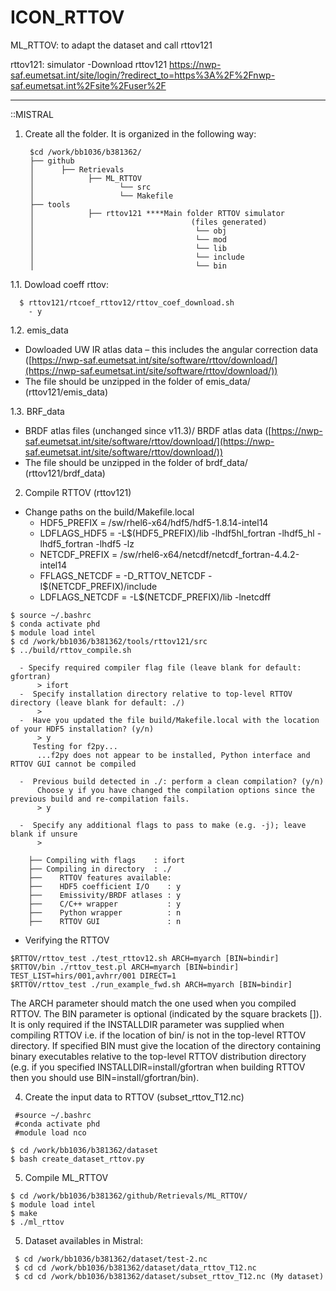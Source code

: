 # ICON_RTTOV


ML_RTTOV: to adapt the dataset and call rttov121

rttov121: simulator
 -Download rttov121 https://nwp-saf.eumetsat.int/site/login/?redirect_to=https%3A%2F%2Fnwp-saf.eumetsat.int%2Fsite%2Fuser%2F

----------
::MISTRAL
1. Create all the folder. It is organized in the following way:
        
        $cd /work/bb1036/b381362/
        ├── github
        │      ├── Retrievals
        │            ├── ML_RTTOV
        │                   └── src
        │                   └── Makefile
        ├── tools
        │            ├── rttov121 ****Main folder RTTOV simulator 
        │                                   (files generated) 
        │                                    └── obj
        │                                    └── mod
        │                                    └── lib
        │                                    └── include
        │                                    └── bin

1.1. Dowload coeff rttov:
```
  $ rttov121/rtcoef_rttov12/rttov_coef_download.sh
    - y
```    
1.2. emis_data
  - Dowloaded UW IR atlas data – this includes the angular correction data ([https://nwp-saf.eumetsat.int/site/software/rttov/download/](https://nwp-saf.eumetsat.int/site/software/rttov/download/))
  - The file should be unzipped in the folder of emis_data/ (rttov121/emis_data)

1.3. BRF_data
  - BRDF atlas files (unchanged since v11.3)/ BRDF atlas data ([https://nwp-saf.eumetsat.int/site/software/rttov/download/](https://nwp-saf.eumetsat.int/site/software/rttov/download/))
  - The  file should be unzipped in the folder of brdf_data/ (rttov121/brdf_data)
   
2. Compile RTTOV (rttov121)
  -  Change paths on the build/Makefile.local
      - HDF5_PREFIX  = /sw/rhel6-x64/hdf5/hdf5-1.8.14-intel14 
      - LDFLAGS_HDF5 = -L$(HDF5_PREFIX)/lib -lhdf5hl_fortran -lhdf5_hl -lhdf5_fortran -lhdf5 -lz
      - NETCDF_PREFIX  = /sw/rhel6-x64/netcdf/netcdf_fortran-4.4.2-intel14
      - FFLAGS_NETCDF  = -D_RTTOV_NETCDF -I$(NETCDF_PREFIX)/include
      - LDFLAGS_NETCDF = -L$(NETCDF_PREFIX)/lib -lnetcdff
  ```
  $ source ~/.bashrc
  $ conda activate phd
  $ module load intel 
  $ cd /work/bb1036/b381362/tools/rttov121/src
  $ ../build/rttov_compile.sh
  ```
      - Specify required compiler flag file (leave blank for default: gfortran)
          > ifort
      -  Specify installation directory relative to top-level RTTOV directory (leave blank for default: ./)
          > 
      -  Have you updated the file build/Makefile.local with the location of your HDF5 installation? (y/n)
          > y
         Testing for f2py...
          ...f2py does not appear to be installed, Python interface and RTTOV GUI cannot be compiled

      -  Previous build detected in ./: perform a clean compilation? (y/n)
          Choose y if you have changed the compilation options since the previous build and re-compilation fails.
          > y

      -  Specify any additional flags to pass to make (e.g. -j); leave blank if unsure
          > 
  
        ├── Compiling with flags    : ifort
        ├── Compiling in directory  : ./
        ├──    RTTOV features available:
        ├──    HDF5 coefficient I/O    : y
        ├──    Emissivity/BRDF atlases : y
        ├──    C/C++ wrapper           : y
        ├──    Python wrapper          : n 
        ├──    RTTOV GUI               : n 
  - Verifying the RTTOV
  ```
  $RTTOV/rttov_test ./test_rttov12.sh ARCH=myarch [BIN=bindir]
  $RTTOV/bin ./rttov_test.pl ARCH=myarch [BIN=bindir] TEST_LIST=hirs/001,avhrr/001 DIRECT=1
  $RTTOV/rttov_test ./run_example_fwd.sh ARCH=myarch [BIN=bindir]
  ```
  The ARCH parameter should match the one used when you compiled RTTOV. The BIN parameter is optional
(indicated by the square brackets []). It is only required if the INSTALLDIR parameter was supplied when compiling
RTTOV i.e. if the location of bin/ is not in the top-level RTTOV directory. If specified BIN must give the location of
the directory containing binary executables relative to the top-level RTTOV distribution directory (e.g. if you specified
INSTALLDIR=install/gfortran when building RTTOV then you should use BIN=install/gfortran/bin).

4. Create the input data to RTTOV (subset_rttov_T12.nc)
  ```
   #source ~/.bashrc
   #conda activate phd
   #module load nco
 
  $ cd /work/bb1036/b381362/dataset
  $ bash create_dataset_rttov.py
  
  ```
5. Compile ML_RTTOV

  ```
  $ cd /work/bb1036/b381362/github/Retrievals/ML_RTTOV/
  $ module load intel
  $ make
  $ ./ml_rttov
  ```


5. Dataset availables in Mistral:
```
 $ cd /work/bb1036/b381362/dataset/test-2.nc
 $ cd cd /work/bb1036/b381362/dataset/data_rttov_T12.nc
 $ cd cd /work/bb1036/b381362/dataset/subset_rttov_T12.nc (My dataset)
 ```
 
 

 

